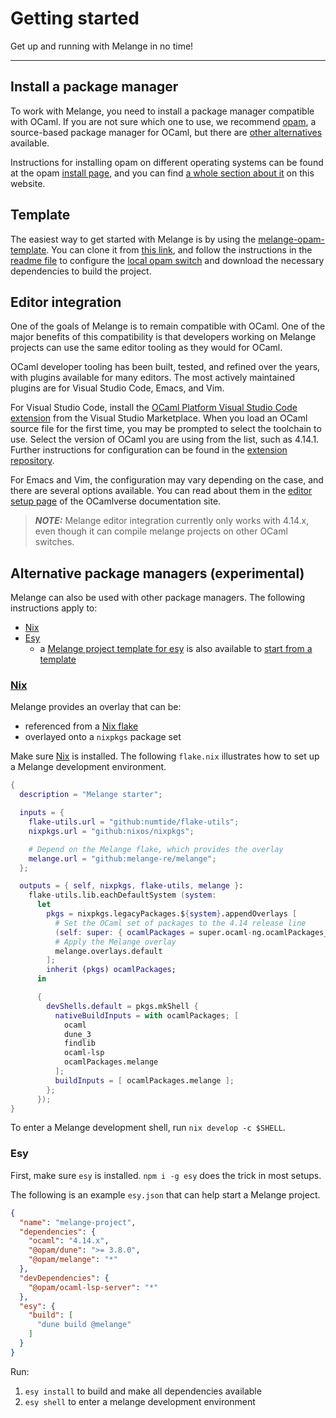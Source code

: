 # Getting started

<p class="centered">Get up and running with Melange in no time!</p>

---

## Install a package manager

To work with Melange, you need to install a package manager compatible with
OCaml. If you are not sure which one to use, we recommend
[opam](https://opam.ocaml.org/), a source-based package manager for OCaml, but
there are [other alternatives](#alternative-package-managers-experimental)
available.

Instructions for installing opam on different operating systems can be found at
the opam [install page](https://opam.ocaml.org/doc/Install.html), and you can
find [a whole section about it](package-management.md) on this website.

## Template

The easiest way to get started with Melange is by using the
[melange-opam-template](https://github.com/melange-re/melange-opam-template).
You can clone it from [this
link](https://github.com/melange-re/melange-opam-template/generate), and follow
the instructions in the [readme
file](https://github.com/melange-re/melange-opam-template/blob/main/README.md)
to configure the [local opam
switch](https://opam.ocaml.org/blog/opam-local-switches/) and download the
necessary dependencies to build the project.

## Editor integration

One of the goals of Melange is to remain compatible with OCaml. One of the major
benefits of this compatibility is that developers working on Melange projects
can use the same editor tooling as they would for OCaml.

OCaml developer tooling has been built, tested, and refined over the years, with
plugins available for many editors. The most actively maintained plugins are for
Visual Studio Code, Emacs, and Vim.

For Visual Studio Code, install the [OCaml Platform Visual Studio Code
extension](https://marketplace.visualstudio.com/items?itemName=ocamllabs.ocaml-platform)
from the Visual Studio Marketplace. When you load an OCaml source file for the
first time, you may be prompted to select the toolchain to use. Select the
version of OCaml you are using from the list, such as 4.14.1. Further
instructions for configuration can be found in the [extension
repository](https://github.com/ocamllabs/vscode-ocaml-platform#setting-up-the-extension-for-your-project).

For Emacs and Vim, the configuration may vary depending on the case, and there
are several options available. You can read about them in the [editor setup
page](http://ocamlverse.net/content/editor_setup.html) of the OCamlverse
documentation site.

> **_NOTE:_** Melange editor integration currently only works with 4.14.x, even
> though it can compile melange projects on other OCaml switches.

## Alternative package managers (experimental)

Melange can also be used with other package managers. The following instructions
apply to:

- [Nix](#nix)
- [Esy](#esy)
    - a [Melange project template for
      esy](https://github.com/melange-re/melange-esy-template) is also
      available to [start from a
      template](https://github.com/melange-re/melange-esy-template/generate)

### [Nix](https://nixos.org/)

Melange provides an overlay that can be:

- referenced from a [Nix flake](https://nixos.wiki/wiki/Flakes)
- overlayed onto a `nixpkgs` package set

Make sure [Nix](https://nixos.org/download.html) is installed. The following
`flake.nix` illustrates how to set up a Melange development environment.

```nix
{
  description = "Melange starter";

  inputs = {
    flake-utils.url = "github:numtide/flake-utils";
    nixpkgs.url = "github:nixos/nixpkgs";

    # Depend on the Melange flake, which provides the overlay
    melange.url = "github:melange-re/melange";
  };

  outputs = { self, nixpkgs, flake-utils, melange }:
    flake-utils.lib.eachDefaultSystem (system:
      let
        pkgs = nixpkgs.legacyPackages.${system}.appendOverlays [
          # Set the OCaml set of packages to the 4.14 release line
          (self: super: { ocamlPackages = super.ocaml-ng.ocamlPackages_4_14; })
          # Apply the Melange overlay
          melange.overlays.default
        ];
        inherit (pkgs) ocamlPackages;
      in

      {
        devShells.default = pkgs.mkShell {
          nativeBuildInputs = with ocamlPackages; [
            ocaml
            dune_3
            findlib
            ocaml-lsp
            ocamlPackages.melange
          ];
          buildInputs = [ ocamlPackages.melange ];
        };
      });
}
```

To enter a Melange development shell, run `nix develop -c $SHELL`.

### Esy

First, make sure `esy` is installed. `npm i -g esy` does the trick in most
setups.

The following is an example `esy.json` that can help start a Melange project.

```json
{
  "name": "melange-project",
  "dependencies": {
    "ocaml": "4.14.x",
    "@opam/dune": ">= 3.8.0",
    "@opam/melange": "*"
  },
  "devDependencies": {
    "@opam/ocaml-lsp-server": "*"
  },
  "esy": {
    "build": [
      "dune build @melange"
    ]
  }
}
```

Run:

1. `esy install` to build and make all dependencies available
2. `esy shell` to enter a melange development environment

